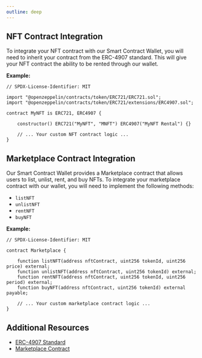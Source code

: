 ```yaml
---
outline: deep
---
```


## NFT Contract Integration

To integrate your NFT contract with our Smart Contract Wallet, you will need to inherit your contract from the ERC-4907 standard. This will give your NFT contract the ability to be rented through our wallet.

**Example:**

```solidity
// SPDX-License-Identifier: MIT

import "@openzeppelin/contracts/token/ERC721/ERC721.sol";
import "@openzeppelin/contracts/token/ERC721/extensions/ERC4907.sol";

contract MyNFT is ERC721, ERC4907 {

    constructor() ERC721("MyNFT", "MNFT") ERC4907("MyNFT Rental") {}

    // ... Your custom NFT contract logic ...
}
```

## Marketplace Contract Integration

Our Smart Contract Wallet provides a Marketplace contract that allows users to list, unlist, rent, and buy NFTs. To integrate your marketplace contract with our wallet, you will need to implement the following methods:

- `listNFT`
- `unlistNFT`
- `rentNFT`
- `buyNFT`

**Example:**

```solidity
// SPDX-License-Identifier: MIT

contract Marketplace {

    function listNFT(address nftContract, uint256 tokenId, uint256 price) external;
    function unlistNFT(address nftContract, uint256 tokenId) external;
    function rentNFT(address nftContract, uint256 tokenId, uint256 period) external;
    function buyNFT(address nftContract, uint256 tokenId) external payable;

    // ... Your custom marketplace contract logic ...
}
```

## Additional Resources

* [ERC-4907 Standard](https://eips.ethereum.org/EIPS/eip-4907)
* [Marketplace Contract](https://github.com/project-name/smart-contract-wallet/blob/main/contracts/Marketplace.sol)
